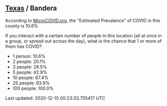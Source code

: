 
## [Texas](/united-states/texas) / Bandera

According to [MicroCOVID.org](http://microcovid.org),
the "Estimated Prevalence" of COVID in this county is 10.6%

If you interact with a certain number of people in this location
(all at once in a group, or spread out across the day), what is the chance that
1 or more of them has COVID?

- 1 person: 10.6%
- 2 people: 20.1%
- 3 people: 28.5%
- 5 people: 42.9%
- 10 people: 67.4%
- 25 people: 93.9%
- 100 people: 100.0%

Last updated: 2020-12-15 00:23:33.755417 UTC
